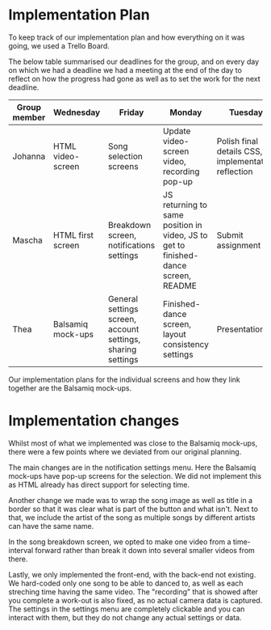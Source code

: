 ﻿# Implementation Plan

To keep track of our implementation plan and how everything on it was going, we used a Trello Board. 

The below table summarised our deadlines for the group, and on every day on which we had a deadline we had a meeting at the end of the day to reflect on how the progress had gone as well as to set the work for the next deadline. 

| Group member |Wednesday|Friday|Monday|Tuesday|
|--|--|--|--|--|
| Johanna | HTML video-screen|Song selection screens|Update video-screen video, recording pop-up|Polish final details CSS, implementation reflection|
| Mascha | HTML first screen | Breakdown screen, notifications settings|JS returning to same position in video, JS to get to finished-dance screen, README|Submit assignment|
| Thea | Balsamiq mock-ups|General settings screen, account settings, sharing settings|Finished-dance screen, layout consistency settings|Presentation|

Our implementation plans for the individual screens and how they link together are the Balsamiq mock-ups. 

# Implementation changes

Whilst most of what we implemented was close to the Balsamiq mock-ups, there were a few points where we deviated from our original planning. 

The main changes are in the notification settings menu. Here the Balsamiq mock-ups have pop-up screens for the selection. We did not implement this as HTML already has direct support for selecting time. 

Another change we made was to wrap the song image as well as title in a border so that it was clear what is part of the button and what isn't. Next to that, we include the artist of the song as multiple songs by different artists can have the same name. 

In the song breakdown screen, we opted to make one video from a time-interval forward rather than break it down into several smaller videos from there. 

Lastly, we only implemented the front-end, with the back-end not existing. We hard-coded only one song to be able to danced to, as well as each streching time having the same video. The "recording" that is showed after you complete a work-out is also fixed, as no actual camera data is captured. The settings in the settings menu are completely clickable and you can interact with them, but they do not change any actual settings or data. 
